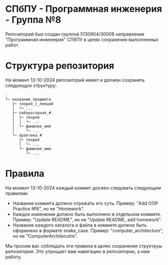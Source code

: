 # СПбПУ - Программная инженерия - Группа №8
Репозиторий был создан группой 5130904/30008 направления "Программная инженерия" СПбПУ в целях сохранения выполненных работ.
# Структура репозитория
На момент 13-10-2024 репозиторий имеет и должен сохранять следующую структуру:
```
.
└─ название_предмета
   ├─ теория_с_лекций
   │  └─ ...
   ├─ лабораторная_#
   │  ├─ теория
   │  │  └─ ...
   │  └─ фамилия_имя
   │     └─ ...
   └─ практика_#
      ├─ теория
      │  └─ ...
      └─ фамилия_имя
         └─ ...
```
# Правила
На момент 13-10-2024 каждый коммит должен следовать следующим правилам:
* Название коммита должно отражать его суть. Пример:
  "Add OOP Practice №6", но не "Homework".
* Каждое изменение должно быть выполнено в отдельном коммите. Пример:
  "Update README", но не "Update README, add homework".
* Название каждого каталога и файла в коммите должно быть оформлено в формате snake_case. Пример:
  "computer_architecture", но не "ComputerArchitecutre".

Мы просим вас соблюдать эти правила в целях сохранения структруы репозитория. Это упрощает вам навигацию в репозитории, а нам работу.
